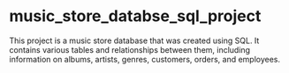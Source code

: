 # music_store_databse_sql_project
This project is a music store database that was created using SQL. It contains various tables and relationships between them, including information on albums, artists, genres, customers, orders, and employees.
